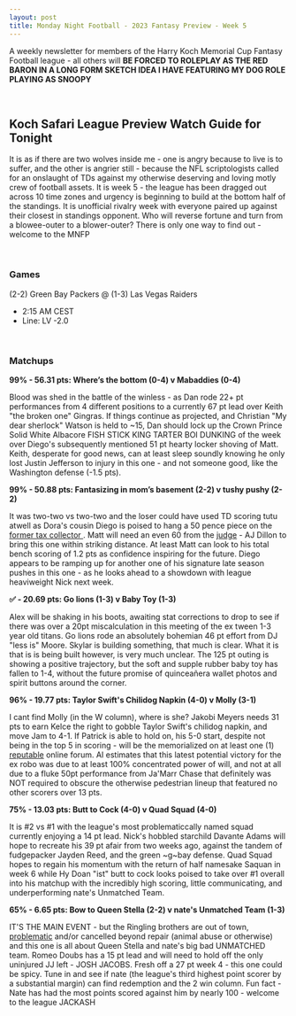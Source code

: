 ```yaml
---
layout: post
title: Monday Night Football - 2023 Fantasy Preview - Week 5
---
```


A weekly newsletter for members of the Harry Koch Memorial Cup Fantasy Football league - all others will **BE FORCED TO ROLEPLAY AS THE RED BARON IN A LONG FORM SKETCH IDEA I HAVE FEATURING MY DOG ROLE PLAYING AS SNOOPY**

<br/>

## Koch Safari League Preview Watch Guide for Tonight

It is as if there are two wolves inside me - one is angry because to live is to suffer, and the other is angrier still - because the NFL scriptologists called for an onslaught of TDs against my otherwise deserving and loving motly crew of football assets. It is week 5 - the league has been dragged out across 10 time zones and urgency is beginning to build at the bottom half of the standings. It is unofficial rivalry week with everyone paired up against their closest in standings opponent. Who will reverse fortune and turn from a blowee-outer to a blower-outer? There is only one way to find out - welcome to the MNFP   

<br/>

### Games
(2-2) Green Bay Packers @ (1-3) Las Vegas Raiders
* 2:15 AM CEST
* Line: LV -2.0

<br/>

### Matchups
	
**99% - 56.31 pts: Where’s the bottom (0-4) v Mabaddies (0-4)**

Blood was shed in the battle of the winless - as Dan rode 22+ pt performances from 4 different positions to a currently 67 pt lead over Keith "the broken one" Gingras. If things continue as projected, and Christian "My dear sherlock" Watson is held to ~15, Dan should lock up the Crown Prince Solid White Albacore FISH STICK KING TARTER BOI DUNKING of the week over Diego's subsequently mentioned 51 pt hearty locker shoving of Matt. Keith, desperate for good news, can at least sleep soundly knowing he only lost Justin Jefferson to injury in this one - and not someone good, like the Washington defense (-1.5 pts).

**99% - 50.88 pts: Fantasizing in mom’s basement (2-2) v tushy pushy (2-2)**

It was two-two vs two-two and the loser could have used TD scoring tutu atwell as Dora's cousin Diego is poised to hang a 50 pence piece on the [former tax collector ](https://www.christianity.com/wiki/people/matthew-the-tax-collector.html). Matt will need an even 60 from the [judge](https://s.yimg.com/ny/api/res/1.2/O3Lb5fZZai_kzdZRN2K0hg--/YXBwaWQ9aGlnaGxhbmRlcjt3PTEyMDA7aD0xMTQ3/https://s.yimg.com/os/creatr-uploaded-images/2021-06/a1c70bd0-c3dc-11eb-bfeb-0689c27adfd0) - AJ Dillon to bring this one within striking distance. At least Matt can look to his total bench scoring of 1.2 pts as confidence inspiring for the future. Diego appears to be ramping up for another one of his signature late season pushes in this one - as he looks ahead to a showdown with league heaviweight Nick next week.  

**✅ - 20.69 pts: Go lions (1-3) v Baby Toy (1-3)**

Alex will be shaking in his boots, awaiting stat corrections to drop to see if there was over a 20pt miscalculation in this meeting of the ex tween 1-3 year old titans. Go lions rode an absolutely bohemian 46 pt effort from DJ "less is" Moore. Skylar is building something, that much is clear. What it is that is is being built however, is very much unclear. The 125 pt outing is showing a positive trajectory, but the soft and supple rubber baby toy has fallen to 1-4, without the future promise of quinceañera wallet photos and spirit buttons around the corner.  

**96% - 19.77 pts: Taylor Swift's Chilidog Napkin (4-0) v Molly (3-1)**

I cant find Molly (in the W column), where is she? Jakobi Meyers needs 31 pts to earn Kelce the right to gobble Taylor Swift's chilidog napkin, and move Jam to 4-1. If Patrick is able to hold on, his 5-0 start, despite not being in the top 5 in scoring - will be the memorialized on at least one (1) [reputable](https://pdubslax.com/) online forum. AI estimates that this latest potential victory for the ex robo was due to at least 100% concentrated power of will, and not at all due to a fluke 50pt performance from Ja'Marr Chase that definitely was NOT required to obscure the otherwise pedestrian lineup that featured no other scorers over 13 pts.   

**75% - 13.03 pts: Butt to Cock (4-0) v Quad Squad (4-0)**

It is #2 vs #1 with the league's most problematiccally named squad currently enjoying a 14 pt lead. Nick's hobbled starchild Davante Adams will hope to recreate his 39 pt afair from two weeks ago, against the tandem of fudgepacker Jayden Reed, and the green ~g~bay defense. Quad Squad hopes to regain his momentum with the return of half namesake Saquan in week 6 while Hy Doan "ist" butt to cock looks poised to take over #1 overall into his matchup with the incredibly high scoring, little communicating, and underperforming nate's Unmatched Team.  

**65% - 6.65 pts: Bow to Queen Stella (2-2) v nate's Unmatched Team (1-3)**

IT'S THE MAIN EVENT - but the Ringling brothers are out of town, [problematic](https://www.britannica.com/explore/savingearth/undeniable-evidence-federal-trial-exposes-ringlings-mistreatment-of-elephants) and/or cancelled beyond repair (animal abuse or otherwise) and this one is all about Queen Stella and nate's big bad UNMATCHED team. Romeo Doubs has a 15 pt lead and will need to hold off the only uninjured JJ left - JOSH JACOBS. Fresh off a 27 pt week 4 - this one could be spicy. Tune in and see if nate (the league's third highest point scorer by a substantial margin) can find redemption and the 2 win column. Fun fact - Nate has had the most points scored against him by nearly 100 - welcome to the league JACKASH

<br/>
